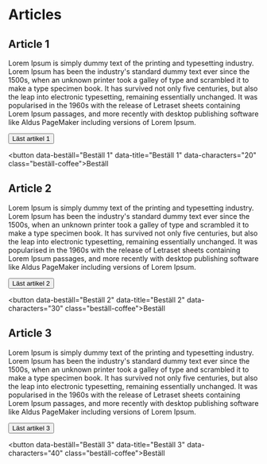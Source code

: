 # Articles

## Article 1

Lorem Ipsum is simply dummy text of the printing and typesetting industry. Lorem Ipsum has been the industry's standard dummy text ever since the 1500s, when an unknown printer took a galley of type and scrambled it to make a type specimen book. It has survived not only five centuries, but also the leap into electronic typesetting, remaining essentially unchanged. It was popularised in the 1960s with the release of Letraset sheets containing Lorem Ipsum passages, and more recently with desktop publishing software like Aldus PageMaker including versions of Lorem Ipsum.


<button data-author="Author 1" data-title="Article 1" data-characters="50" class="read-article">Läst artikel 1</button>

<button data-beställ="Beställ 1" data-title="Beställ 1" data-characters="20" class="beställ-coffee">Beställ</button>

## Article 2

Lorem Ipsum is simply dummy text of the printing and typesetting industry. Lorem Ipsum has been the industry's standard dummy text ever since the 1500s, when an unknown printer took a galley of type and scrambled it to make a type specimen book. It has survived not only five centuries, but also the leap into electronic typesetting, remaining essentially unchanged. It was popularised in the 1960s with the release of Letraset sheets containing Lorem Ipsum passages, and more recently with desktop publishing software like Aldus PageMaker including versions of Lorem Ipsum.

<button data-author="Author 2" data-title="Article 2" data-characters="150" class="read-article">Läst artikel 2</button>

<button data-beställ="Beställ 2" data-title="Beställ 2" data-characters="30" class="beställ-coffee">Beställ</button>

## Article 3

Lorem Ipsum is simply dummy text of the printing and typesetting industry. Lorem Ipsum has been the industry's standard dummy text ever since the 1500s, when an unknown printer took a galley of type and scrambled it to make a type specimen book. It has survived not only five centuries, but also the leap into electronic typesetting, remaining essentially unchanged. It was popularised in the 1960s with the release of Letraset sheets containing Lorem Ipsum passages, and more recently with desktop publishing software like Aldus PageMaker including versions of Lorem Ipsum.

<button data-author="Author 3" data-title="Article 3" data-characters="250" class="read-article">Läst artikel 3</button>

<button data-beställ="Beställ 3" data-title="Beställ 3" data-characters="40" class="beställ-coffee">Beställ</button>

